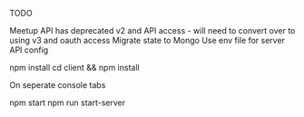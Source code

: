 TODO

Meetup API has deprecated v2 and API access - will need to convert over to using v3 and oauth access
Migrate state to Mongo
Use env file for server API config

npm install
cd client && npm install

On seperate console tabs

npm start 
npm run start-server
